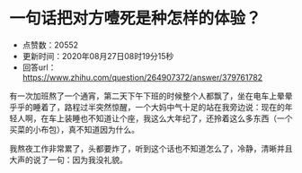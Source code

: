 # 一句话把对方噎死是种怎样的体验？
- 点赞数：20552
- 更新时间：2020年08月27日08时19分15秒
- 回答url：https://www.zhihu.com/question/264907372/answer/379761782
<body>
 <p data-pid="BKyw59ev">有一次加班熬了一个通宵，第二天下午下班的时候整个人都飘了，坐在电车上晕晕乎乎的睡着了，路程过半突然惊醒，一个大妈中气十足的站在我旁边说：现在的年轻人啊，在车上装睡也不知道让个座，我这么大年纪了，还拎着这么多东西（一个买菜的小布包），真不知道因为什么。</p>
 <p data-pid="clFMRZ6o">我熬夜工作非常累了，头都要炸了，听到这个话也不知道怎么了，冷静，清晰并且大声的说了一句：因为我没礼貌。</p>
</body>
